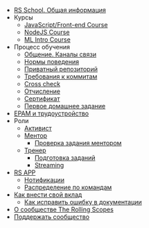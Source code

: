 - [RS School. Общая информация](README.md)
- Курсы
  - [JavaScript/Front-end Course](js-fe-course.md)
  - [NodeJS Course](nodejs-course.md)
  - [ML Intro Course](ml-intro-course.md)
- Процесс обучения
    - [Общение. Каналы связи](rs-school-chats.md)
    - [Нормы поведения](code-of-conduct.md)
    - [Приватный репозиторий](private-repository.md)
    - [Требования к коммитам](git-convention.md)
    - [Cross check](cross-check-flow.md) 
    - [Отчисление](dismission.md)
    - [Сертификат](rs-school-certificate.md)
    - [Первое домашнее задание](first-home-task.md) 
- [EPAM и трудоустройство](employment.md)
- Роли
    - [Активист](rs-school-activist.md)
    - [Ментор](rs-school-mentor.md)
      - [Проверка задания ментором](pull-request-review-process.md) 
    - [Тренер](rs-school-trainer.md)
      - [Подготовка заданий](create-task.md)
      - [Streaming](streaming.md)
- [RS APP](rs-app.md)
    - [Нотификации](notifications.md)
    - [Распределение по командам](teams.md)
- [Как внести свой вклад](how-to-contribute.md)
  - [Как исправить ошибку в документации](fix-typo.md)
- [О сообществе The Rolling Scopes](rolling-scopes-overview.md)
- [Поддержать сообщество](fundraiser.md)
